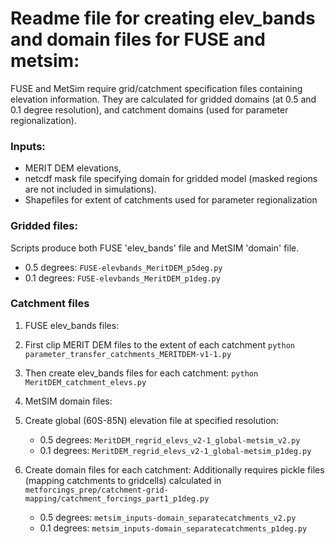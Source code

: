 # Readme file for creating elev_bands and domain files for FUSE and metsim:

FUSE and MetSim require grid/catchment specification files containing elevation information.
They are calculated for gridded domains (at 0.5 and 0.1 degree resolution), and catchment domains (used for parameter regionalization).

### Inputs:
- MERIT DEM elevations,
- netcdf mask file specifying domain for gridded model (masked regions are not included in simulations).
- Shapefiles for extent of catchments used for parameter regionalization

### Gridded files:

Scripts produce both FUSE 'elev_bands' file and MetSIM 'domain' file.
 - 0.5 degrees: `FUSE-elevbands_MeritDEM_p5deg.py`
 - 0.1 degrees: `FUSE-elevbands_MeritDEM_p1deg.py`

### Catchment files

1. FUSE elev_bands files:
 1. First clip MERIT DEM files to the extent of each catchment
	`python parameter_transfer_catchments_MERITDEM-v1-1.py`
 2. Then create elev_bands files for each catchment:
	`python MeritDEM_catchment_elevs.py`

2. MetSIM domain files:
 1. Create global (60S-85N) elevation file at specified resolution:
	- 0.5 degrees: `MeritDEM_regrid_elevs_v2-1_global-metsim_v2.py`
	- 0.1 degrees: `MeritDEM_regrid_elevs_v2-1_global-metsim_p1deg.py`

 2. Create domain files for each catchment: Additionally requires pickle files (mapping catchments to gridcells) calculated in `metforcings_prep/catchment-grid-mapping/catchment_forcings_part1_p1deg.py`
	- 0.5 degrees: `metsim_inputs-domain_separatecatchments_v2.py`
	- 0.1 degrees: `metsim_inputs-domain_separatecatchments_p1deg.py`
